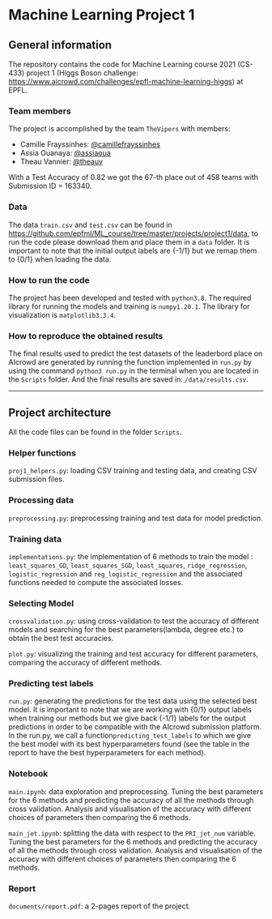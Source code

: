 # Machine Learning Project 1

## General information 

The repository contains the code for Machine Learning course 2021 (CS-433) project 1 (Higgs Boson challenge: https://www.aicrowd.com/challenges/epfl-machine-learning-higgs) at EPFL. 

### Team members
The project is accomplished by the team `TheVipers` with members:

- Camille Frayssinhes: [@camillefrayssinhes](https://github.com/camillefrayssinhes)
- Assia Ouanaya: [@assiaoua](https://github.com/assiaoua)
- Theau Vannier: [@theauv](https://github.com/theauv)

With a Test Accuracy of 0.82 we got the 67-th place out of 458 teams with Submission ID = 163340.

### Data
The data `train.csv` and `test.csv` can be found in https://github.com/epfml/ML_course/tree/master/projects/project1/data, to run the code please download them and place them in a `data` folder. It is important to note that the initial output labels are {-1/1} but we remap them to {0/1} when loading the data.

### How to run the code
The project has been developed and tested with `python3.8`.
The required library for running the models and training is `numpy1.20.1`.
The library for visualization is `matplotlib3.3.4`.

### How to reproduce the obtained results

The final results used to predict the test datasets of the leaderbord place on AIcrowd are generated by running the function implemented in `run.py` by using the command `python3 run.py` in the terminal when you are located in the `Scripts` folder.
And the final results are saved in: `/data/results.csv`.

***
## Project architecture

All the code files can be found in the folder `Scripts`. 

### Helper functions

`proj1_helpers.py`: loading CSV training and testing data, and creating CSV submission files.

### Processing data 

`preprocessing.py`: preprocessing training and test data for model prediction.


### Training data

`implementations.py`: the implementation of 6 methods to train the model : `least_squares_GD`, `least_squares_SGD`, `least_squares`, `ridge_regression`, `logistic_regression` and `reg_logistic_regression` and the associated functions needed to compute the associated losses.


### Selecting Model

`crossvalidation.py`: using cross-validation to test the accuracy of different models and searching for the best parameters(lambda, degree etc.) to obtain the best test accuracies.

`plot.py`: visualizing the training and test accuracy for different parameters, comparing the accuracy of different methods.


### Predicting test labels

`run.py`: generating the predictions for the test data using the selected best model. It is important to note that we are working with {0/1} output labels when training our methods but we give back {-1/1} labels for the output predictions in order to be compatible with the AIcrowd submission platform. 
In the run.py, we call a function`predicting_test_labels` to which we give the best model with its best hyperparameters found (see the table in the report to have the best hyperparameters for each method).

### Notebook

`main.ipynb`: data exploration and preprocessing. Tuning the best parameters for the 6 methods and predicting the accuracy of all the methods through cross validation. Analysis and visualisation of the accuracy with different choices of parameters then comparing the 6 methods.

`main_jet.ipynb`: splitting the data with respect to the `PRI_jet_num` variable. Tuning the best parameters for the 6 methods and predicting the accuracy of all the methods through cross validation. Analysis and visualisation of the accuracy with different choices of parameters then comparing the 6 methods.


### Report

`documents/report.pdf`: a 2-pages report of the project.


